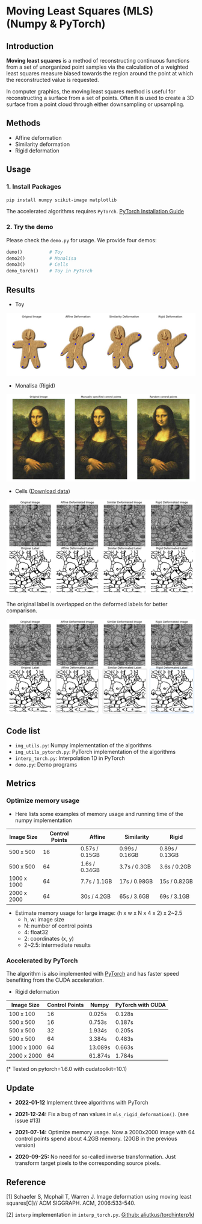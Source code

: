 # Moving Least Squares (MLS) (Numpy & PyTorch)

## Introduction
**Moving least squares** is a method of reconstructing continuous functions from a set of unorganized point samples via the calculation of a weighted least squares measure biased towards the region around the point at which the reconstructed value is requested.

In computer graphics, the moving least squares method is useful for reconstructing a surface from a set of points. Often it is used to create a 3D surface from a point cloud through either downsampling or upsampling.

## Methods
* Affine deformation
* Similarity deformation
* Rigid deformation

## Usage

### 1. Install Packages

```bash
pip install numpy scikit-image matplotlib
```

The accelerated algorithms requires `PyTorch`. [PyTorch Installation Guide](https://pytorch.org/get-started/locally/)

### 2. Try the demo

Please check the `demo.py` for usage. We provide four demos:

```python
demo()          # Toy
demo2()         # Monalisa
demo3()         # Cells
demo_torch()    # Toy in PyTorch
```

## Results

* Toy

![Deformation](https://github.com/jarvis73/Moving-Least-Squares/raw/master/images/toy_results.png)

* Monalisa (Rigid)

![Rigid deformation](https://github.com/jarvis73/Moving-Least-Squares/raw/master/images/monalisa_rigid.png)

* Cells ([Download data](https://github.com/alexklibisz/isbi-2012/tree/master/data))

![Rigid Deformation](https://github.com/jarvis73/Moving-Least-Squares/raw/master/images/cell_deformation.png)

The original label is overlapped on the deformed labels for better comparison.

![Rigid Deformation](https://github.com/jarvis73/Moving-Least-Squares/raw/master/images/cell_deformation_with_alpha.png)

## Code list
* `img_utils.py`: Numpy implementation of the algorithms
* `img_utils_pytorch.py`: PyTorch implementation of the algorithms
* `interp_torch.py`: Interpolation 1D in PyTorch
* `demo.py`: Demo programs

## Metrics

### Optimize memory usage

*   Here lists some examples of memory usage and running time of the numpy implementation

| Image Size  | Control Points | Affine         | Similarity     | Rigid          |
| ----------- | -------------- | -------------- | -------------- | -------------- |
| 500 x 500   | 16             | 0.57s / 0.15GB | 0.99s / 0.16GB | 0.89s / 0.13GB |
| 500 x 500   | 64             | 1.6s / 0.34GB  | 3.7s / 0.3GB   | 3.6s / 0.2GB   |
| 1000 x 1000 | 64             | 7.7s / 1.1GB   | 17s / 0.98GB   | 15s / 0.82GB   |
| 2000 x 2000 | 64             | 30s / 4.2GB    | 65s / 3.6GB    | 69s / 3.1GB    |

*   Estimate memory usage for large image: (h x w x N x 4 x 2) x 2~2.5
    *   h, w: image size
    *   N: number of control points
    *   4: float32
    *   2: coordinates (x, y)
    *   2~2.5: intermediate results


### Accelerated by PyTorch

The algorithm is also implemented with [PyTorch](https://pytorch.org/) and has faster speed benefiting from the CUDA acceleration.

* Rigid deformation

| Image Size  | Control Points | Numpy     | PyTorch with CUDA |
| ----------- | -------------- | --------- | -------- |
| 100 x 100   | 16             | 0.025s    | 0.128s   |
| 500 x 500   | 16             | 0.753s    | 0.187s   |
| 500 x 500   | 32             | 1.934s    | 0.205s   |
| 500 x 500   | 64             | 3.384s    | 0.483s   |
| 1000 x 1000 | 64             | 13.089s   | 0.663s   |
| 2000 x 2000 | 64             | 61.874s   | 1.784s   |

(* Tested on pytorch=1.6.0 with cudatoolkit=10.1)

## Update

*   **2022-01-12**   Implement three algorithms with PyTorch

*   **2021-12-24:**  Fix a bug of nan values in `mls_rigid_deformation()`. (see issue #13)

*   **2021-07-14:**  Optimize memory usage. Now a 2000x2000 image with 64 control points spend about 4.2GB memory. (20GB in the previous version)

*   **2020-09-25:**  No need for so-called inverse transformation. Just transform target pixels to the corresponding source pixels.


## Reference

[1] Schaefer S, Mcphail T, Warren J. Image deformation using moving least squares[C]// ACM SIGGRAPH. ACM, 2006:533-540.

[2] `interp` implementation in `interp_torch.py`. [Github: aliutkus/torchinterp1d](https://github.com/aliutkus/torchinterp1d)
